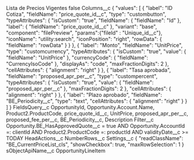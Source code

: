 <?xml version="1.0" encoding="UTF-8"?>
<CustomMetadata xmlns="http://soap.sforce.com/2006/04/metadata" xmlns:xsi="http://www.w3.org/2001/XMLSchema-instance" xmlns:xsd="http://www.w3.org/2001/XMLSchema">
    <label>Lista de Precios Vigentes</label>
    <protected>false</protected>
    <values>
        <field>Columns__c</field>
        <value xsi:type="xsd:string">{
    &quot;values&quot;: [
        {
            &quot;label&quot;: &quot;ID Cotiza&quot;,
            &quot;fieldName&quot;: &quot;price_quote_id__c&quot;,
            &quot;type&quot;: &quot;custombutton&quot;,
            &quot;typeAttributes&quot;: {
                &quot;isCustom&quot;: &quot;true&quot;,
                &quot;fieldName&quot;: {
                    &quot;fieldName&quot;: &quot;Id&quot;
                },
                &quot;label&quot;: {
                    &quot;fieldName&quot;: &quot;price_quote_id__c&quot;
                },
                &quot;variant&quot;: &quot;base&quot;,
                &quot;component&quot;: &quot;filePreview&quot;,
				&quot;params&quot;:{&quot;fileId&quot; : &quot;Unique_id__c&quot;},
                &quot;iconName&quot;: &quot;utility:search&quot;,
                &quot;iconPosition&quot;: &quot;right&quot;,
                &quot;rowData&quot;: {
                    &quot;fieldName&quot;: &quot;rowData&quot;
                }
            }
        },
        {
            &quot;label&quot;: &quot;Monto&quot;,
            &quot;fieldName&quot;: &quot;UnitPrice&quot;,
            &quot;type&quot;: &quot;customcurrency&quot;,
            &quot;typeAttributes&quot;: {
				&quot;isCustom&quot;: &quot;true&quot;,
                &quot;value&quot;: {
                    &quot;fieldName&quot;: &quot;UnitPrice&quot;
                },
                &quot;currencyCode&quot;: {
                    &quot;fieldName&quot;: &quot;CurrencyIsoCode&quot;
                },
                &quot;displayAs&quot;: &quot;code&quot;,
                &quot;maxFractionDigits&quot;: 2
            },
            &quot;cellAttributes&quot;: {
                &quot;alignment&quot;: &quot;right&quot;
            }
        },
        {
            &quot;label&quot;: &quot;Tasa aprobada&quot;,
            &quot;fieldName&quot;: &quot;proposed_apr_per__c&quot;,
            &quot;type&quot;: &quot;custompercent&quot;,
            &quot;typeAttributes&quot;: {
				&quot;isCustom&quot;: &quot;true&quot;,
                &quot;value&quot;: {
                    &quot;fieldName&quot;: &quot;proposed_apr_per__c&quot;
                },
                &quot;maxFractionDigits&quot;: 2
            },
            &quot;cellAttributes&quot;: {
                &quot;alignment&quot;: &quot;right&quot;
            }
        },
        {
            &quot;label&quot;: &quot;Plazo aprobado&quot;,
            &quot;fieldName&quot;: &quot;BE_Periodicity__c&quot;,
            &quot;type&quot;: &quot;text&quot;,
            &quot;cellAttributes&quot;: {
                &quot;alignment&quot;: &quot;right&quot;
            }
        }
    ]
}</value>
    </values>
    <values>
        <field>FieldsQuery__c</field>
        <value xsi:type="xsd:string">OpportunityId, Opportunity.Account.Name, Product2.ProductCode, price_quote_id__c, UnitPrice, proposed_apr_per__c, proposed_fee_per__c, BE_Periodicity__c, Description</value>
    </values>
    <values>
        <field>Filter__c</field>
        <value xsi:type="xsd:string">Opportunity.BE_HasApprovedQuote__c = true  AND Opportunity.AccountId =: clientId  AND Product2.ProductCode =: productId AND validityDate__c &gt;= TODAY</value>
    </values>
    <values>
        <field>HeadActions__c</field>
        <value xsi:nil="true"/>
    </values>
    <values>
        <field>NumberRows__c</field>
        <value xsi:nil="true"/>
    </values>
    <values>
        <field>Settings__c</field>
        <value xsi:type="xsd:string">{
    &quot;readClassName&quot;: &quot;BE_CurrentPriceList_cls&quot;,
	&quot;showCheckbox&quot;: true,
	&quot;maxRowSelection&quot;: 1
}</value>
    </values>
    <values>
        <field>sObjectApiName__c</field>
        <value xsi:type="xsd:string">OpportunityLineItem</value>
    </values>
</CustomMetadata>
